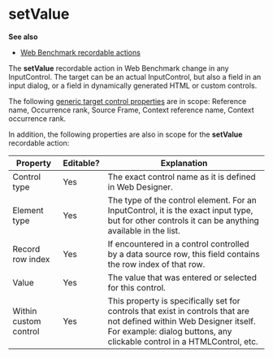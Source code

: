 # setValue

**See also**

- [Web Benchmark recordable actions](/docs/Web%20and%20app%20UIs/Web%20Benchmark%20recordable%20actions)

The **setValue** recordable action in Web Benchmark change in any InputControl. The target can be an actual InputControl, but also a field in an input dialog, or a field in dynamically generated HTML or custom controls.

The following [generic target control properties](/docs/Web%20and%20app%20UIs/Testing%20your%20web%20application%20with%20USoft%20Web%20Benchmark/Web%20Benchmark%20test%20editing%20Identifying%20target%20controls%20and%20their%20properties.md) are in scope: Reference name, Occurrence rank, Source Frame, Context reference name, Context occurrence rank.

In addition, the following properties are also in scope for the **setValue** recordable action:

|**Property**|**Editable?**|**Explanation**|
|--------|--------|--------|
|Control type|Yes     |The exact control name as it is defined in Web Designer.|
|Element type|Yes     |The type of the control element. For an InputControl, it is the exact input type, but for other controls it can be anything available in the list.|
|Record row index|Yes     |If encountered in a control controlled by a data source row, this field contains the row index of that row.|
|Value   |Yes     |The value that was entered or selected for this control.|
|Within custom control|Yes     |This property is specifically set for controls that exist in controls that are not defined within Web Designer itself. For example: dialog buttons, any clickable control in a HTMLControl, etc.|